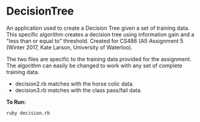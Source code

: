 # DecisionTree

An application used to create a Decision Tree given a set of training data. This specific algorithm creates a decision tree using information gain and a "less than or equal to" threshold. Created for CS486 (AI) Assignment 5 (Winter 2017, Kate Larson, University of Waterloo).

The two files are specific to the training data provided for the assignment. The algorithm can easily be changed to work with any set of complete training data.

* decision2.rb matches with the horse colic data. 
* decision3.rb matches with the class pass/fail data.

**To Run:**

    ruby decision.rb
